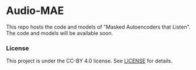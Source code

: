 # Audio-MAE

This repo hosts the code and models of "Masked Autoencoders that Listen". The code and models will be available soon.

### License

This project is under the CC-BY 4.0 license. See [LICENSE](LICENSE) for details.
